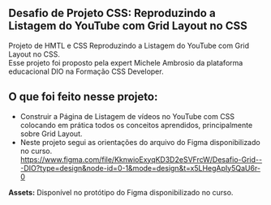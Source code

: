 ## Desafio de Projeto CSS: Reproduzindo a Listagem do YouTube com Grid Layout no CSS
Projeto de HMTL e CSS Reproduzindo a Listagem do YouTube com Grid Layout no CSS. <br>
Esse projeto foi proposto pela expert Michele Ambrosio da plataforma educacional DIO na Formação CSS Developer.

## O que foi feito nesse projeto:
- Construir a Página de Listagem de vídeos no YouTube com CSS colocando em prática todos os conceitos aprendidos, principalmente sobre Grid Layout.
- Neste projeto segui as orientações do arquivo do Figma disponibilizado no curso.
https://www.figma.com/file/KknwioExyqKD3D2eSVFrcW/Desafio-Grid---DIO?type=design&node-id=0-1&mode=design&t=x5LHegApIy5QaU6r-0

**Assets:** Disponível no protótipo do Figma disponibilizado no curso.

